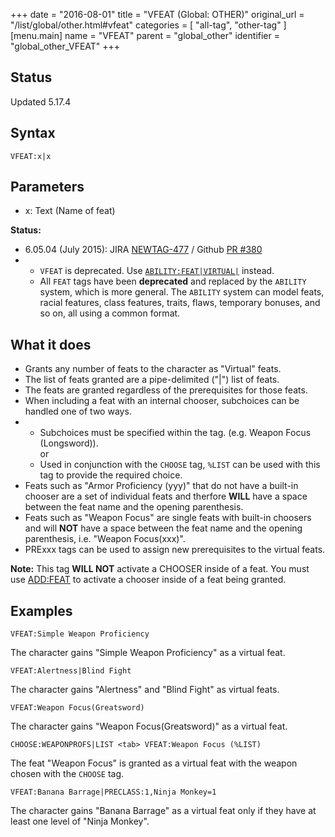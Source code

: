 +++
date = "2016-08-01"
title = "VFEAT (Global: OTHER)"
original_url = "/list/global/other.html#vfeat"
categories = [ "all-tag", "other-tag" ]
[menu.main]
    name = "VFEAT"
    parent = "global_other"
    identifier = "global_other_VFEAT"
+++

## Status

Updated 5.17.4

## Syntax

`VFEAT:x|x`

## Parameters

-   x: Text (Name of feat)



<span id="vfeat"></span>

**Status:**

-   6.05.04 (July 2015): JIRA
    [NEWTAG-477](http://jira.pcgen.org/browse/NEWTAG-477) / Github [PR
    \#380](https://github.com/PCGen/pcgen/pull/380)
-   -   `VFEAT` is deprecated. Use
        [`ABILITY:FEAT|VIRTUAL|`](/list/global/other/ability.html) instead.
    -   All `FEAT` tags have been **deprecated** and replaced by the
        `ABILITY` system, which is more general. The `ABILITY` system
        can model feats, racial features, class features, traits, flaws,
        temporary bonuses, and so on, all using a common format.

What it does
------------

-   Grants any number of feats to the character as "Virtual" feats.
-   The list of feats granted are a pipe-delimited ("|") list of feats.
-   The feats are granted regardless of the prerequisites for
    those feats.
-   When including a feat with an internal chooser, subchoices can be
    handled one of two ways.
-   -   Subchoices must be specified within the tag. (e.g. Weapon Focus
        (Longsword)).\
         or
    -   Used in conjunction with the `CHOOSE` tag, `%LIST` can be used
        with this tag to provide the required choice.
-   Feats such as "Armor Proficiency (yyy)" that do not have a built-in
    chooser are a set of individual feats and therfore **WILL** have a
    space between the feat name and the opening parenthesis.
-   Feats such as "Weapon Focus" are single feats with built-in choosers
    and will **NOT** have a space between the feat name and the opening
    parenthesis, i.e. "Weapon Focus(xxx)".
-   PRExxx tags can be used to assign new prerequisites to the
    virtual feats.

**Note:** This tag **WILL NOT** activate a CHOOSER inside of a feat. You
must use [ADD:FEAT](/list/global/add/feat.html) to activate a chooser
inside of a feat being granted.

Examples
--------

`VFEAT:Simple Weapon Proficiency`

The character gains "Simple Weapon Proficiency" as a virtual feat.

`VFEAT:Alertness|Blind Fight`

The character gains "Alertness" and "Blind Fight" as virtual feats.

`VFEAT:Weapon Focus(Greatsword)`

The character gains "Weapon Focus(Greatsword)" as a virtual feat.

`CHOOSE:WEAPONPROFS|LIST <tab> VFEAT:Weapon Focus (%LIST)`

The feat "Weapon Focus" is granted as a virtual feat with the weapon
chosen with the `CHOOSE` tag.

`VFEAT:Banana Barrage|PRECLASS:1,Ninja Monkey=1`

The character gains "Banana Barrage" as a virtual feat only if they have
at least one level of "Ninja Monkey".

